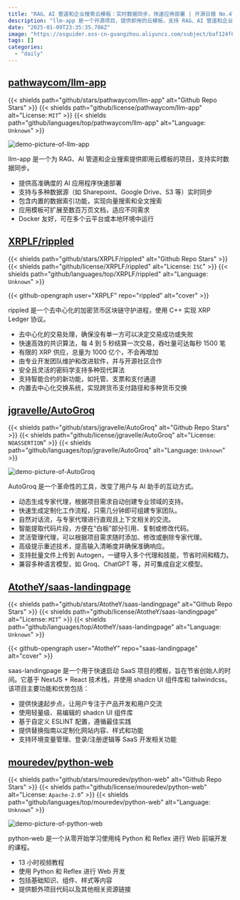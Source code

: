 ```yaml
---
title: "RAG、AI 管道和企业搜索云模板：实时数据同步，快速应用部署 | 开源日报 No.477"
description: "llm-app 是一个开源项目，提供即用的云模板，支持 RAG、AI 管道和企业搜索，具备实时数据同步和高准确度的 AI 应用程序快速部署功能。它支持多种数据源的实时同步，内置数据索引功能，支持向量和全文搜索，且可扩展至数百万页文档，适用于多种云平台或本地环境。"
date: "2025-01-09T23:35:35.786Z"
image: "https://osguider.oss-cn-guangzhou.aliyuncs.com/subject/baf124f68d8ecee559a5773cf1706ece.png"
tags: []
categories:
  - "daily"
---
```


## [pathwaycom/llm-app](https://github.com/pathwaycom/llm-app)

{{< shields path="github/stars/pathwaycom/llm-app" alt="Github Repo Stars" >}} {{< shields path="github/license/pathwaycom/llm-app" alt="License: `MIT`" >}} {{< shields path="github/languages/top/pathwaycom/llm-app" alt="Language: `Unknown`" >}}

![demo-picture-of-llm-app](https://static.osguider.com/subject/github/pathwaycom/llm-app/1c498ad6cc3861697bad4b8f23a11a2c.gif)

llm-app 是一个为 RAG、AI 管道和企业搜索提供即用云模板的项目，支持实时数据同步。

- 提供高准确度的 AI 应用程序快速部署
- 支持与多种数据源（如 Sharepoint、Google Drive、S3 等）实时同步
- 包含内置的数据索引功能，实现向量搜索和全文搜索
- 应用模板可扩展至数百万页文档，适应不同需求
- Docker 友好，可在多个云平台或本地环境中运行
  
## [XRPLF/rippled](https://github.com/XRPLF/rippled)

{{< shields path="github/stars/XRPLF/rippled" alt="Github Repo Stars" >}} {{< shields path="github/license/XRPLF/rippled" alt="License: `ISC`" >}} {{< shields path="github/languages/top/XRPLF/rippled" alt="Language: `Unknown`" >}}

{{< github-opengraph user="XRPLF" repo="rippled" alt="cover" >}}

rippled 是一个去中心化的加密货币区块链守护进程，使用 C++ 实现 XRP Ledger 协议。

- 去中心化的交易处理，确保没有单一方可以决定交易成功或失败
- 快速高效的共识算法，每 4 到 5 秒结算一次交易，吞吐量可达每秒 1500 笔
- 有限的 XRP 供应，总量为 1000 亿个，不会再增加
- 由专业开发团队维护和改进软件，并与开源社区合作
- 安全且灵活的密码学支持多种现代算法
- 支持智能合约的新功能，如托管、支票和支付通道
- 内置去中心化交换系统，实现跨货币支付路径和多种货币交换
  
## [jgravelle/AutoGroq](https://github.com/jgravelle/AutoGroq)

{{< shields path="github/stars/jgravelle/AutoGroq" alt="Github Repo Stars" >}} {{< shields path="github/license/jgravelle/AutoGroq" alt="License: `NOASSERTION`" >}} {{< shields path="github/languages/top/jgravelle/AutoGroq" alt="Language: `Unknown`" >}}

![demo-picture-of-AutoGroq](https://static.osguider.com/subject/github/jgravelle/AutoGroq/71d9ae17742d6a55904a945fe739b153.png)

AutoGroq 是一个革命性的工具，改变了用户与 AI 助手的互动方式。

- 动态生成专家代理，根据项目需求自动创建专业领域的支持。
- 快速生成定制化工作流程，只需几分钟即可组建专家团队。
- 自然对话流，与专家代理进行直观且上下文相关的交流。
- 智能提取代码片段，方便在“白板”部分引用、复制或修改代码。
- 灵活管理代理，可以根据项目需求随时添加、修改或删除专家代理。
- 高级提示重述技术，提高输入清晰度并确保准确响应。
- 支持批量文件上传到 Autogen，一键导入多个代理和技能，节省时间和精力。
- 兼容多种语言模型，如 Groq、ChatGPT 等，并可集成自定义模型。
  
## [AtotheY/saas-landingpage](https://github.com/AtotheY/saas-landingpage)

{{< shields path="github/stars/AtotheY/saas-landingpage" alt="Github Repo Stars" >}} {{< shields path="github/license/AtotheY/saas-landingpage" alt="License: `MIT`" >}} {{< shields path="github/languages/top/AtotheY/saas-landingpage" alt="Language: `Unknown`" >}}

{{< github-opengraph user="AtotheY" repo="saas-landingpage" alt="cover" >}}

saas-landingpage 是一个用于快速启动 SaaS 项目的模板，旨在节省创始人的时间。它基于 NextJS + React 技术栈，并使用 shadcn UI 组件库和 tailwindcss。
该项目主要功能和优势包括：

- 提供快速起步点，让用户专注于产品开发和用户交流
- 使用轻量级、易编辑的 shadcn UI 组件库
- 基于自定义 ESLINT 配置，遵循最佳实践
- 提供替换指南以定制化网站内容、样式和功能
- 支持环境变量管理、登录/注册逻辑等 SaaS 开发相关功能
  
## [mouredev/python-web](https://github.com/mouredev/python-web)

{{< shields path="github/stars/mouredev/python-web" alt="Github Repo Stars" >}} {{< shields path="github/license/mouredev/python-web" alt="License: `Apache-2.0`" >}} {{< shields path="github/languages/top/mouredev/python-web" alt="Language: `Unknown`" >}}

![demo-picture-of-python-web](https://static.osguider.com/subject/github/mouredev/python-web/3c2e04a09b8520f5378c8c063f601332.jpg)

python-web 是一个从零开始学习使用纯 Python 和 Reflex 进行 Web 前端开发的课程。

- 13 小时视频教程
- 使用 Python 和 Reflex 进行 Web 开发
- 包括基础知识、组件、样式等内容
- 提供额外项目代码以及其他相关资源链接
  
